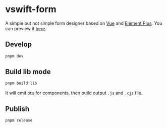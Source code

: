 # vswift-form

A simple but not simple form designer based on [Vue](https://cn.vuejs.org/) and [Element Plus](https://element-plus.org/). You can preview it [here](https://vsdeeper.github.io/vswift-form/).

## Develop

```sh
pnpm dev
```

## Build lib mode

```sh
pnpm build:lib
```

It will emit `dts` for components, then build output `.js` and `.cjs` file.

## Publish

```sh
pnpm release
```
